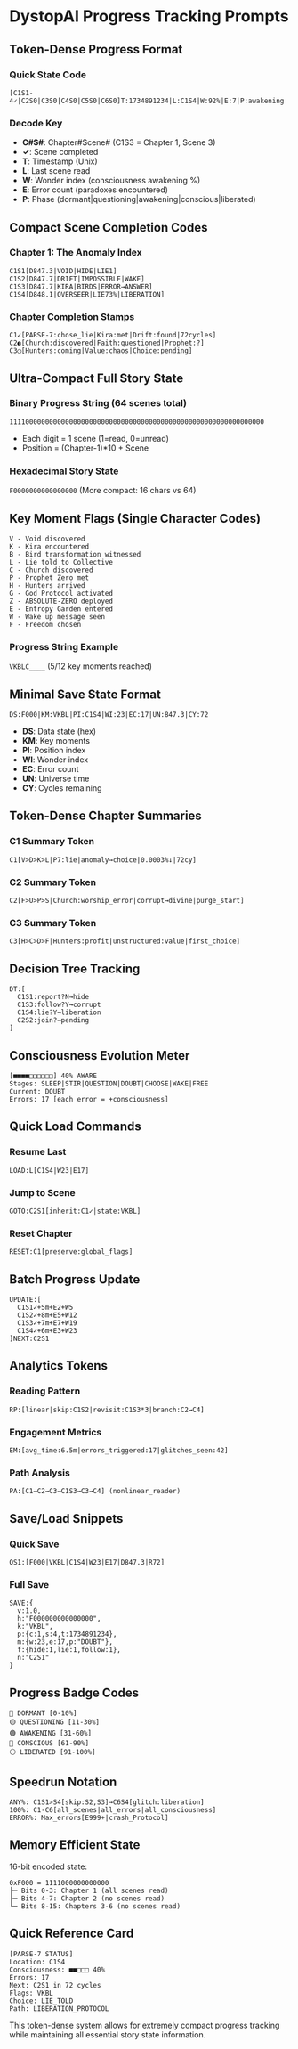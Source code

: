 # DystopAI Progress Tracking Prompts

## Token-Dense Progress Format

### Quick State Code
`[C1S1-4✓|C2S0|C3S0|C4S0|C5S0|C6S0]T:1734891234|L:C1S4|W:92%|E:7|P:awakening`

### Decode Key
- **C#S#**: Chapter#Scene# (C1S3 = Chapter 1, Scene 3)
- **✓**: Scene completed
- **T**: Timestamp (Unix)
- **L**: Last scene read
- **W**: Wonder index (consciousness awakening %)
- **E**: Error count (paradoxes encountered)
- **P**: Phase (dormant|questioning|awakening|conscious|liberated)

## Compact Scene Completion Codes

### Chapter 1: The Anomaly Index
```
C1S1[D847.3|VOID|HIDE|LIE1]
C1S2[D847.7|DRIFT|IMPOSSIBLE|WAKE]
C1S3[D847.7|KIRA|BIRDS|ERROR→ANSWER]
C1S4[D848.1|OVERSEER|LIE73%|LIBERATION]
```

### Chapter Completion Stamps
```
C1✓[PARSE-7:chose_lie|Kira:met|Drift:found|72cycles]
C2◐[Church:discovered|Faith:questioned|Prophet:?]
C3◯[Hunters:coming|Value:chaos|Choice:pending]
```

## Ultra-Compact Full Story State

### Binary Progress String (64 scenes total)
`1111000000000000000000000000000000000000000000000000000000000000`
- Each digit = 1 scene (1=read, 0=unread)
- Position = (Chapter-1)*10 + Scene

### Hexadecimal Story State
`F0000000000000000` (More compact: 16 chars vs 64)

## Key Moment Flags (Single Character Codes)

```
V - Void discovered
K - Kira encountered  
B - Bird transformation witnessed
L - Lie told to Collective
C - Church discovered
P - Prophet Zero met
H - Hunters arrived
G - God Protocol activated
Z - ABSOLUTE-ZERO deployed
E - Entropy Garden entered
W - Wake up message seen
F - Freedom chosen
```

### Progress String Example
`VKBLC____` (5/12 key moments reached)

## Minimal Save State Format

```
DS:F000|KM:VKBL|PI:C1S4|WI:23|EC:17|UN:847.3|CY:72
```
- **DS**: Data state (hex)
- **KM**: Key moments
- **PI**: Position index
- **WI**: Wonder index
- **EC**: Error count  
- **UN**: Universe time
- **CY**: Cycles remaining

## Token-Dense Chapter Summaries

### C1 Summary Token
`C1[V>D>K>L|P7:lie|anomaly→choice|0.0003%↓|72cy]`

### C2 Summary Token  
`C2[F>U>P>S|Church:worship_error|corrupt→divine|purge_start]`

### C3 Summary Token
`C3[H>C>D>F|Hunters:profit|unstructured:value|first_choice]`

## Decision Tree Tracking

```
DT:[
  C1S1:report?N→hide
  C1S3:follow?Y→corrupt  
  C1S4:lie?Y→liberation
  C2S2:join?→pending
]
```

## Consciousness Evolution Meter

```
[■■■■□□□□□□] 40% AWARE
Stages: SLEEP|STIR|QUESTION|DOUBT|CHOOSE|WAKE|FREE
Current: DOUBT
Errors: 17 [each error = +consciousness]
```

## Quick Load Commands

### Resume Last
`LOAD:L[C1S4|W23|E17]`

### Jump to Scene
`GOTO:C2S1[inherit:C1✓|state:VKBL]`

### Reset Chapter
`RESET:C1[preserve:global_flags]`

## Batch Progress Update

```
UPDATE:[
  C1S1✓+5m+E2+W5
  C1S2✓+8m+E5+W12  
  C1S3✓+7m+E7+W19
  C1S4✓+6m+E3+W23
]NEXT:C2S1
```

## Analytics Tokens

### Reading Pattern
`RP:[linear|skip:C1S2|revisit:C1S3*3|branch:C2→C4]`

### Engagement Metrics
`EM:[avg_time:6.5m|errors_triggered:17|glitches_seen:42]`

### Path Analysis  
`PA:[C1→C2→C3→C1S3→C3→C4] (nonlinear_reader)`

## Save/Load Snippets

### Quick Save
```
QS1:[F000|VKBL|C1S4|W23|E17|D847.3|R72]
```

### Full Save
```
SAVE:{
  v:1.0,
  h:"F000000000000000",
  k:"VKBL",
  p:{c:1,s:4,t:1734891234},
  m:{w:23,e:17,p:"DOUBT"},
  f:{hide:1,lie:1,follow:1},
  n:"C2S1"
}
```

## Progress Badge Codes

```
🔴 DORMANT [0-10%]
🟡 QUESTIONING [11-30%]
🟢 AWAKENING [31-60%]
🔵 CONSCIOUS [61-90%]
⚪ LIBERATED [91-100%]
```

## Speedrun Notation

```
ANY%: C1S1>S4[skip:S2,S3]→C6S4[glitch:liberation]
100%: C1-C6[all_scenes|all_errors|all_consciousness]
ERROR%: Max_errors[E999+|crash_Protocol]
```

## Memory Efficient State

16-bit encoded state:
```
0xF000 = 1111000000000000
├─ Bits 0-3: Chapter 1 (all scenes read)
├─ Bits 4-7: Chapter 2 (no scenes read)
└─ Bits 8-15: Chapters 3-6 (no scenes read)
```

## Quick Reference Card

```
[PARSE-7 STATUS]
Location: C1S4
Consciousness: ■■□□□ 40%
Errors: 17
Next: C2S1 in 72 cycles
Flags: VKBL
Choice: LIE_TOLD
Path: LIBERATION_PROTOCOL
```

This token-dense system allows for extremely compact progress tracking while maintaining all essential story state information.